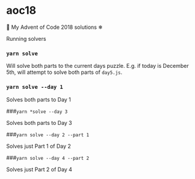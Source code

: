 # aoc18
🎅 My Advent of Code 2018 solutions ❄

Running solvers

### `yarn solve`

Will solve both parts to the current days puzzle.
E.g. if today is December 5th, will attempt to solve both parts of `day5.js`.

### `yarn solve --day 1`

Solves both parts to Day 1

###`yarn *solve --day 3`

Solves both parts to Day 3

###`yarn solve --day 2 --part 1`

Solves just Part 1 of Day 2

###`yarn solve --day 4 --part 2`

Solves just Part 2 of Day 4
